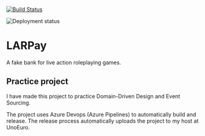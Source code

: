 [![Build Status](https://dev.azure.com/vasevolden/vasevolden/_apis/build/status/TVolden.LARPay?branchName=master)](https://dev.azure.com/vasevolden/vasevolden/_build/latest?definitionId=4&branchName=master)

![Deployment status](https://vsrm.dev.azure.com/vasevolden/_apis/public/Release/badge/a950e1d1-0909-4a47-9799-c8cbb0cde82a/3/5)

# LARPay
A fake bank for live action roleplaying games. 

## Practice project
I have made this project to practice Domain-Driven Design and Event Sourcing.

The project uses Azure Devops (Azure Pipelines) to automatically build and release.
The release process automatically uploads the project to my host at UnoEuro.
